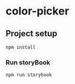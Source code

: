 # color-picker

## Project setup

```
npm install
```

### Run storyBook

```
npm run storybook
```
